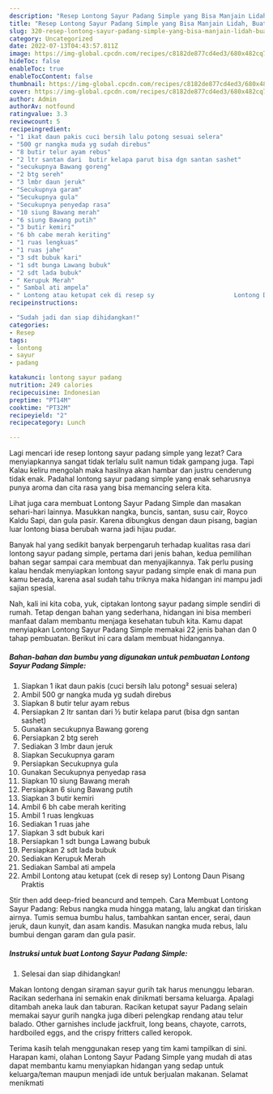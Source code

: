 ```yaml
---
description: "Resep Lontong Sayur Padang Simple yang Bisa Manjain Lidah, Buat Buka Puasa}"
title: "Resep Lontong Sayur Padang Simple yang Bisa Manjain Lidah, Buat Buka Puasa}"
slug: 320-resep-lontong-sayur-padang-simple-yang-bisa-manjain-lidah-buat-buka-puasa
category: Uncategorized
date: 2022-07-13T04:43:57.811Z
image: https://img-global.cpcdn.com/recipes/c8182de877cd4ed3/680x482cq70/lontong-sayur-padang-simple-foto-resep-utama.jpg
hideToc: false
enableToc: true
enableTocContent: false
thumbnail: https://img-global.cpcdn.com/recipes/c8182de877cd4ed3/680x482cq70/lontong-sayur-padang-simple-foto-resep-utama.jpg
cover: https://img-global.cpcdn.com/recipes/c8182de877cd4ed3/680x482cq70/lontong-sayur-padang-simple-foto-resep-utama.jpg
author: Admin
authorAv: notfound
ratingvalue: 3.3
reviewcount: 5
recipeingredient:
- "1 ikat daun pakis cuci bersih lalu potong sesuai selera"
- "500 gr nangka muda yg sudah direbus"
- "8 butir telur ayam rebus"
- "2 ltr santan dari  butir kelapa parut bisa dgn santan sashet"
- "secukupnya Bawang goreng"
- "2 btg sereh"
- "3 lmbr daun jeruk"
- "Secukupnya garam"
- "Secukupnya gula"
- "Secukupnya penyedap rasa"
- "10 siung Bawang merah"
- "6 siung Bawang putih"
- "3 butir kemiri"
- "6 bh cabe merah keriting"
- "1 ruas lengkuas"
- "1 ruas jahe"
- "3 sdt bubuk kari"
- "1 sdt bunga Lawang bubuk"
- "2 sdt lada bubuk"
- " Kerupuk Merah"
- " Sambal ati ampela"
- " Lontong atau ketupat cek di resep sy                      Lontong Daun Pisang Praktis"
recipeinstructions:

- "Sudah jadi dan siap dihidangkan!"
categories:
- Resep
tags:
- lontong
- sayur
- padang

katakunci: lontong sayur padang 
nutrition: 249 calories
recipecuisine: Indonesian
preptime: "PT14M"
cooktime: "PT32M"
recipeyield: "2"
recipecategory: Lunch

---
```



Lagi mencari ide resep lontong sayur padang simple yang lezat? Cara menyiapkannya sangat tidak terlalu sulit namun tidak gampang juga. Tapi Kalau keliru mengolah maka hasilnya akan hambar dan justru cenderung tidak enak. Padahal lontong sayur padang simple yang enak seharusnya punya aroma dan cita rasa yang bisa memancing selera kita.


Lihat juga cara membuat Lontong Sayur Padang Simple dan masakan sehari-hari lainnya. Masukkan nangka, buncis, santan, susu cair, Royco Kaldu Sapi, dan gula pasir. Karena dibungkus dengan daun pisang, bagian luar lontong biasa berubah warna jadi hijau pudar.

Banyak hal yang sedikit banyak berpengaruh terhadap kualitas rasa dari lontong sayur padang simple, pertama dari jenis bahan, kedua pemilihan bahan segar sampai cara membuat dan menyajikannya. Tak perlu pusing kalau hendak menyiapkan lontong sayur padang simple enak di mana pun kamu berada, karena asal sudah tahu triknya maka hidangan ini mampu jadi sajian spesial.


Nah, kali ini kita coba, yuk, ciptakan lontong sayur padang simple sendiri di rumah. Tetap dengan bahan yang sederhana, hidangan ini bisa memberi manfaat dalam membantu menjaga kesehatan tubuh kita. Kamu dapat menyiapkan Lontong Sayur Padang Simple memakai 22 jenis bahan dan 0 tahap pembuatan. Berikut ini cara dalam membuat hidangannya.

<!--inarticleads1-->

##### Bahan-bahan dan bumbu yang digunakan untuk pembuatan Lontong Sayur Padang Simple:

1. Siapkan 1 ikat daun pakis (cuci bersih lalu potong² sesuai selera)
1. Ambil 500 gr nangka muda yg sudah direbus
1. Siapkan 8 butir telur ayam rebus
1. Persiapkan 2 ltr santan dari ½ butir kelapa parut (bisa dgn santan sashet)
1. Gunakan secukupnya Bawang goreng
1. Persiapkan 2 btg sereh
1. Sediakan 3 lmbr daun jeruk
1. Siapkan Secukupnya garam
1. Persiapkan Secukupnya gula
1. Gunakan Secukupnya penyedap rasa
1. Siapkan 10 siung Bawang merah
1. Persiapkan 6 siung Bawang putih
1. Siapkan 3 butir kemiri
1. Ambil 6 bh cabe merah keriting
1. Ambil 1 ruas lengkuas
1. Sediakan 1 ruas jahe
1. Siapkan 3 sdt bubuk kari
1. Persiapkan 1 sdt bunga Lawang bubuk
1. Persiapkan 2 sdt lada bubuk
1. Sediakan  Kerupuk Merah
1. Sediakan  Sambal ati ampela
1. Ambil  Lontong atau ketupat (cek di resep sy)                      Lontong Daun Pisang Praktis


Stir then add deep-fried beancurd and tempeh. Cara Membuat Lontong Sayur Padang: Rebus nangka muda hingga matang, lalu angkat dan tiriskan airnya. Tumis semua bumbu halus, tambahkan santan encer, serai, daun jeruk, daun kunyit, dan asam kandis. Masukan nangka muda rebus, lalu bumbui dengan garam dan gula pasir. 

<!--inarticleads2-->

##### Instruksi untuk buat Lontong Sayur Padang Simple:


1. Selesai dan siap dihidangkan!

Makan lontong dengan siraman sayur gurih tak harus menunggu lebaran. Racikan sederhana ini semakin enak dinikmati bersama keluarga. Apalagi ditambah aneka lauk dan taburan. Racikan ketupat sayur Padang selain memakai sayur gurih nangka juga diberi pelengkap rendang atau telur balado. Other garnishes include jackfruit, long beans, chayote, carrots, hardboiled eggs, and the crispy fritters called keropok. 

Terima kasih telah menggunakan resep yang tim kami tampilkan di sini. Harapan kami, olahan Lontong Sayur Padang Simple yang mudah di atas dapat membantu kamu menyiapkan hidangan yang sedap untuk keluarga/teman maupun menjadi ide untuk berjualan makanan. Selamat menikmati
